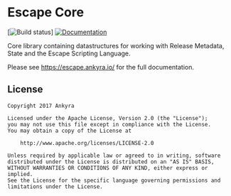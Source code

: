 # Escape Core

[![Build status](https://circleci.com/gh/ankyra/escape-core.svg?style=shield&circle-token=d7df85c68526fa4db52bf41ba48a05c52ae8f31d)] [![Documentation](https://godoc.org/github.com/ankyra/escape-core?status.svg)](http://godoc.org/github.com/ankyra/escape-core)

Core library containing datastructures for working with Release Metadata, State and the Escape Scripting Language.

Please see https://escape.ankyra.io/ for the full documentation.

## License

```
Copyright 2017 Ankyra

Licensed under the Apache License, Version 2.0 (the "License");
you may not use this file except in compliance with the License.
You may obtain a copy of the License at

    http://www.apache.org/licenses/LICENSE-2.0

Unless required by applicable law or agreed to in writing, software
distributed under the License is distributed on an "AS IS" BASIS,
WITHOUT WARRANTIES OR CONDITIONS OF ANY KIND, either express or implied.
See the License for the specific language governing permissions and
limitations under the License.
```

